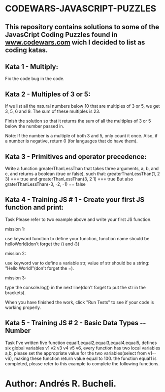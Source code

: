 # CODEWARS-JAVASCRIPT-PUZZLES 

## This repository contains solutions to some of the JavasCript Coding Puzzles found in www.codewars.com wich I decided to list as coding katas.

## Kata 1 - Multiply:
Fix the code bug in the code.

## Kata 2 - Multiples of 3 or 5:
If we list all the natural numbers below 10 that are multiples of 3 or 5, we get 3, 5, 6 and 9. The sum of these multiples is 23.

Finish the solution so that it returns the sum of all the multiples of 3 or 5 below the number passed in.

Note: If the number is a multiple of both 3 and 5, only count it once. Also, if a number is negative, return 0 (for languages that do have them).

## Kata 3 - Primitives and operator precedence:
Write a function greaterThanLessThan that takes three arguments, a, b, and c, and returns a boolean (true or false), such that:
greaterThanLessThan(1, 2 3) === true
and
greaterThanLessThan(3, 2 1) === true
But also
graterThanLessThan(-3, -2, -1) == false

## Kata 4 - Training JS # 1 - Create your first JS function and print:
Task
Please refer to two example above and write your first JS function.

mission 1:

use keyword function to define your function, function name should be helloWorld(don't forget the () and {})

mission 2:

use keyword var to define a variable str, value of str should be a string: "Hello World!"(don't forget the =).

mission 3:

type the console.log() in the next line(don't forget to put the str in the brackets).

When you have finished the work, click "Run Tests" to see if your code is working properly.

## Kata 5 - Training JS # 2 - Basic Data Types -- Number

Task
I've written five function equal1,equal2,equal3,equal4,equal5, defines six global variables v1 v2 v3 v4 v5 v6, every function has two local variables a,b, please set the appropriate value for the two variables(select from v1--v6), making these function return value equal to 100. the function equal1 is completed, please refer to this example to complete the following functions.

# Author: Andrés R. Bucheli.


